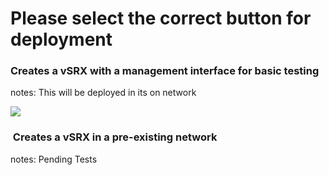 <!-- #######  RElease Notes #########-->
<h1>Please select the correct button for deployment</h1>
<h3>Creates a vSRX with a management interface for basic testing</h3>
<p>notes: This will be deployed in its on network</p>
<p><a href="https://portal.azure.com/#create/Microsoft.Template/uri/https%3A%2F%2Fraw.githubusercontent.com%2Frstandage%2FvSRXlab%2Fmaster%2Fdeployazurebasic.json" target="_blank" rel="noopener"> <img src="http://azuredeploy.net/deploybutton.png" /> </a></p>
<h3>&nbsp;Creates a vSRX in a pre-existing network</h3>
<p>notes: Pending Tests</p>
